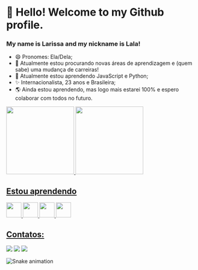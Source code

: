 # 👋 Hello! Welcome to my Github profile.
### My name is Larissa and my nickname is Lala!

- 😄 Pronomes: Ela/Dela;
- 🔭 Atualmente estou procurando novas áreas de aprendizagem e (quem sabe) uma mudança de carreiras!
- 🌱 Atualmente estou aprendendo JavaScript e Python;
- ✨ Internacionalista, 23 anos e Brasileira;
- 🌎 Ainda estou aprendendo, mas logo mais estarei 100% e espero colaborar com todos no futuro.

<div>
<a href="https://github.com/warayilchan">
<img loading="lazy" height="180em" src="https://github-readme-stats.vercel.app/api/top-langs/?username=warayilchan&layout=compact&langs_count=7&theme=dracula"/>
<img loading="lazy" height="180em" src="https://github-readme-stats.vercel.app/api?username=warayilchan&show_icons=true&theme=dracula&include_all_commits=true&count_private=true"/>
</div>

## Estou aprendendo

<img loading="lazy" src="https://cdn.jsdelivr.net/gh/devicons/devicon/icons/java/java-original.svg" width="40" height="40"/> <img src="https://cdn.jsdelivr.net/gh/devicons/devicon@latest/icons/python/python-original.svg" width="40" height="40"/> <img src="https://cdn.jsdelivr.net/gh/devicons/devicon@latest/icons/html5/html5-original.svg" width="40" height="40"/> <img src="https://cdn.jsdelivr.net/gh/devicons/devicon@latest/icons/css3/css3-original.svg" width="40" height="40"/>

## Contatos:

<div>
<a href="https://instagram.com/brazillian.rapunzel" target="_blank"><img loading="lazy" src="https://img.shields.io/badge/-Instagram-%23E4405F?style=for-the-badge&logo=instagram&logoColor=white" target="_blank"></a>
<a href = "mailto:contato@larisousacastro@gmail.com"><img loading="lazy" src="https://img.shields.io/badge/Gmail-D14836?style=for-the-badge&logo=gmail&logoColor=white" target="_blank"></a>
<a href="https://www.linkedin.com/in/larissa-de-sousa-castro-a91880204/" target="_blank"><img loading="lazy" src="https://img.shields.io/badge/-LinkedIn-%230077B5?style=for-the-badge&logo=linkedin&logoColor=white" target="_blank"></a>   
</div>

![Snake animation](https://github.com/warayilchan/warayilchan/blob/output/github-contribution-grid-snake.svg)
